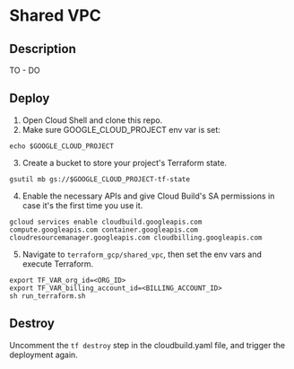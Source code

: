 # Shared VPC

## Description

TO - DO

## Deploy

1. Open Cloud Shell and clone this repo.
2. Make sure GOOGLE_CLOUD_PROJECT env var is set:
```
echo $GOOGLE_CLOUD_PROJECT
```

3. Create a bucket to store your project's Terraform state. 
```
gsutil mb gs://$GOOGLE_CLOUD_PROJECT-tf-state
```

4. Enable the necessary APIs and give Cloud Build's SA permissions in case it's the first time you use it.
```
gcloud services enable cloudbuild.googleapis.com compute.googleapis.com container.googleapis.com cloudresourcemanager.googleapis.com cloudbilling.googleapis.com
```

5. Navigate to `terraform_gcp/shared_vpc`, then set the env vars and execute Terraform.
```
export TF_VAR_org_id=<ORG_ID>
export TF_VAR_billing_account_id=<BILLING_ACCOUNT_ID>
sh run_terraform.sh
```

## Destroy
Uncomment the `tf destroy` step in the cloudbuild.yaml file, and trigger the deployment again.
